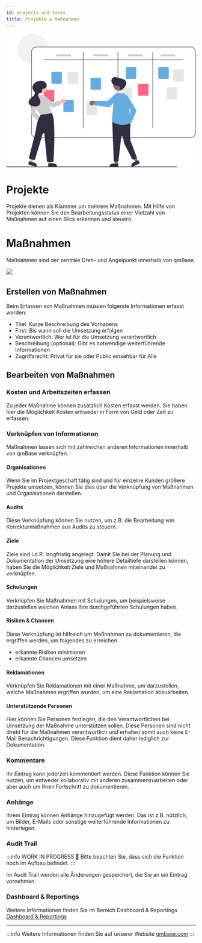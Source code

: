 ```yaml
---
id: projects-and-tasks
title: Projekte & Maßnahmen
---
```


![Docusaurus with Keytar](/img/undraw_Scrum_board.svg)

# Projekte

Projekte dienen als Klammer um mehrere Maßnahmen. Mit Hilfe von Projekten können Sie den Bearbeitungsstatus einer Vielzahl von Maßnahmen auf einen Blick erkennen und steuern.

# Maßnahmen

Maßnahmen sind der zentrale Dreh- und Angelpunkt innerhalb von qmBase.

<img src="https://www.qmbase.com/wp-content/uploads/2020/03/20200312_Taskamanagement.gif"/>

## Erstellen von Maßnahmen

Beim Erfassen von Maßnahmen müssen folgende Informationen erfasst werden:

- Titel: Kurze Beschreibung des Vorhabens
- First: Bis wann soll die Umsetzung erfolgen
- Verantwortlich: Wer ist für die Umsetzung verantwortlich
- Beschreibung (optional): Gibt es notwendige weiterführende Informationen
- Zugriffsrecht: Privat für sie oder Public einsehbar für Alle

## Bearbeiten von Maßnahmen

### Kosten und Arbeitszeiten erfassen

Zu jeder Maßnahme können zusätzlich Kosten erfasst werden. Sie haben hier die Möglichkeit Kosten entweder in Form von Geld oder Zeit zu erfassen.

### Verknüpfen von Informationen

Maßnahmen lassen sich mit zahlreichen anderen Informationen innerhalb von qmBase verknüpfen.

#### Organisationen

Wenn Sie im Projektgeschäft tätig sind und für einzelne Kunden größere Projekte umsetzen, können Sie dies über die Verknüpfung von Maßnahmen und Organisationen darstellen.

#### Audits

Diese Verknüpfung können Sie nutzen, um z.B. die Bearbeitung von Korrekturmaßnahmen aus Audits zu steuern.

#### Ziele

Ziele sind i.d.R. langfristig angelegt. Damit Sie bei der Planung und Dokumentation der Umsetzung eine höhere Detailtiefe darstellen können, haben Sie die Möglichkeit Ziele und Maßnahmen miteinander zu verknüpfen.

#### Schulungen

Verknüpfen Sie Maßnahmen mit Schulungen, um beispielsweise darzustellen welchen Anlass Ihre durchgeführten Schulungen haben.

#### Risiken & Chancen

Diese Verknüpfung ist hilfreich um Maßnahmen zu dokumentieren, die ergriffen werden, um folgendes zu erreichen

- erkannte Risiken minimieren
- erkannte Chancen umsetzen

#### Reklamationen

Verknüpfen Sie Reklamationen mit einer Maßnahme, um darzustellen, welche Maßnahmen ergriffen wurden, um eine Reklamation abzuarbeiten.

#### Unterstützende Personen

Hier können Sie Personen festlegen, die den Verantwortlichen bei Umsetzung der Maßnahme unterstützen sollen. Diese Personen sind nicht direkt für die Maßnahmen verantwortlich und erhalten somit auch keine E-Mail Benachrichtigungen. Diese Funktion dient daher lediglich zur Dokumentation.

### Kommentare

Ihr Eintrag kann jederzeit kommentiert werden. Diese Funktion können Sie nutzen, um entweder kollaborativ mit anderen zusammenzuarbeiten oder aber auch um Ihren Fortschritt zu dokumentieren.

### Anhänge

Ihrem Eintrag können Anhänge hinzugefügt werden. Das ist z.B. nützlich, um Bilder, E-Mails oder sonstige weiterführende Informationen zu hinterlegen.

### Audit Trail

:::info WORK IN PROGRESS 🚧
Bitte beachten Sie, dass sich die Funktion noch im Aufbau befindet.
:::

Im Audit Trail werden alle Änderungen gespeichert, die Sie an ein Eintrag vornehmen.

### Dashboard & Reportings

Weitere Informationen finden Sie im Bereich Dashboard & Reportings [Dashboard & Reportings](dashboard.mdx)

---

:::info
Weitere Informationen finden Sie auf unserer Website [qmbase.com](https://www.qmbase.com/projekte-und-massnahmen)
:::
